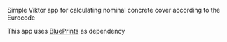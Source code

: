 Simple Viktor app for calculating nominal concrete cover according to the Eurocode

This app uses [BluePrints](https://github.com/Blueprints-org/blueprints) as dependency
